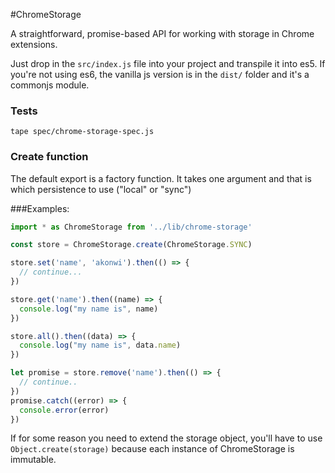 #ChromeStorage

A straightforward, promise-based API for working with storage in Chrome extensions.

Just drop in the `src/index.js` file into your project and transpile it into es5. If you're not using es6, the vanilla js version is in the `dist/` folder and it's a commonjs module.

### Tests
`tape spec/chrome-storage-spec.js`

### Create function
The default export is a factory function. It takes one argument and that is which persistence to use ("local" or "sync")

###Examples:
``` javascript
import * as ChromeStorage from '../lib/chrome-storage'

const store = ChromeStorage.create(ChromeStorage.SYNC)

store.set('name', 'akonwi').then(() => {
  // continue...
})

store.get('name').then((name) => {
  console.log("my name is", name)
})

store.all().then((data) => {
  console.log("my name is", data.name)
})

let promise = store.remove('name').then(() => {
  // continue..
})
promise.catch((error) => {
  console.error(error)
})
```

If for some reason you need to extend the storage object, you'll have to use `Object.create(storage)`
because each instance of ChromeStorage is immutable.
